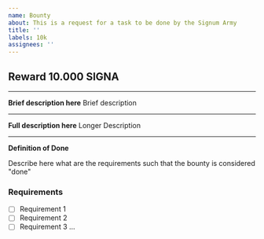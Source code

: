 ```yaml
---
name: Bounty
about: This is a request for a task to be done by the Signum Army
title: ''
labels: 10k
assignees: ''
---
```



## Reward 10.000 SIGNA

---------------------------------------------------------------

**Brief description here**
Brief description

---------------------------------------------------------------

**Full description here**
Longer Description

---------------------------------------------------------------

**Definition of Done**

Describe here what are the requirements such that the bounty is considered "done"

### Requirements 

- [ ] Requirement 1
- [ ] Requirement 2
- [ ] Requirement 3
...

